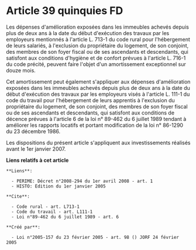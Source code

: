 # Article 39 quinquies FD

Les dépenses d'amélioration exposées dans les immeubles achevés depuis plus de deux ans à la date du début d'exécution des
travaux par les employeurs mentionnés à l'article L. 713-1 du code rural pour l'hébergement de leurs salariés, à l'exclusion
du propriétaire du logement, de son conjoint, des membres de son foyer fiscal ou de ses ascendants et descendants, qui
satisfont aux conditions d'hygiène et de confort prévues à l'article L. 716-1 du code précité, peuvent faire l'objet d'un
amortissement exceptionnel sur douze mois. 

Cet amortissement peut également s'appliquer aux dépenses d'amélioration exposées dans les immeubles achevés depuis plus de
deux ans à la date du début d'exécution des travaux par les employeurs visés à l'article L. 111-1 du code du travail pour
l'hébergement de leurs apprentis à l'exclusion du propriétaire du logement, de son conjoint, des membres de son foyer fiscal
ou de ses ascendants et descendants, qui satisfont aux conditions de décence prévues à l'article 6 de la loi n° 89-462 du 6
juillet 1989 tendant à améliorer les rapports locatifs et portant modification de la loi n° 86-1290 du 23 décembre 1986. 

Les dispositions du présent article s'appliquent aux investissements réalisés avant le 1er janvier 2007.

**Liens relatifs à cet article**

	**Liens**:

	  - PERIME: Décret n°2008-294 du 1er avril 2008 - art. 1
	  - HISTO: Edition du 1er janvier 2005

	**Cite**:

	  - Code rural - art. L713-1
	  - Code du travail - art. L111-1
	  - Loi n°89-462 du 6 juillet 1989 - art. 6

	**Créé par**:

	  - Loi n°2005-157 du 23 février 2005 - art. 98 () JORF 24 février 2005
